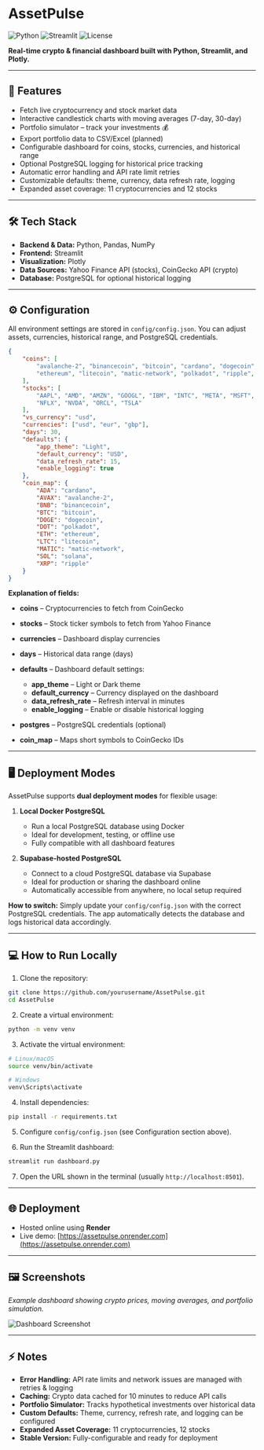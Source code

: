 # AssetPulse

![Python](https://img.shields.io/badge/Python-3.11-blue)
![Streamlit](https://img.shields.io/badge/Streamlit-Dashboard-orange)
![License](https://img.shields.io/badge/License-MIT-green)

**Real-time crypto & financial dashboard built with Python, Streamlit, and Plotly.**

---

## 🚀 Features

* Fetch live cryptocurrency and stock market data
* Interactive candlestick charts with moving averages (7-day, 30-day)
* Portfolio simulator – track your investments 💰
* Export portfolio data to CSV/Excel (planned)
* Configurable dashboard for coins, stocks, currencies, and historical range
* Optional PostgreSQL logging for historical price tracking
* Automatic error handling and API rate limit retries
* Customizable defaults: theme, currency, data refresh rate, logging
* Expanded asset coverage: 11 cryptocurrencies and 12 stocks

---

## 🛠 Tech Stack

* **Backend & Data:** Python, Pandas, NumPy
* **Frontend:** Streamlit
* **Visualization:** Plotly
* **Data Sources:** Yahoo Finance API (stocks), CoinGecko API (crypto)
* **Database:** PostgreSQL for optional historical logging

---

## ⚙️ Configuration

All environment settings are stored in `config/config.json`. You can adjust assets, currencies, historical range, and PostgreSQL credentials.

```json
{
    "coins": [
        "avalanche-2", "binancecoin", "bitcoin", "cardano", "dogecoin",
        "ethereum", "litecoin", "matic-network", "polkadot", "ripple", "solana"
    ],
    "stocks": [
        "AAPL", "AMD", "AMZN", "GOOGL", "IBM", "INTC", "META", "MSFT",
        "NFLX", "NVDA", "ORCL", "TSLA"
    ],
    "vs_currency": "usd",
    "currencies": ["usd", "eur", "gbp"],
    "days": 30,
    "defaults": {
        "app_theme": "Light",
        "default_currency": "USD",
        "data_refresh_rate": 15,
        "enable_logging": true
    },
    "coin_map": {
        "ADA": "cardano",
        "AVAX": "avalanche-2",
        "BNB": "binancecoin",
        "BTC": "bitcoin",
        "DOGE": "dogecoin",
        "DOT": "polkadot",
        "ETH": "ethereum",
        "LTC": "litecoin",
        "MATIC": "matic-network",
        "SOL": "solana",
        "XRP": "ripple"
    }
}
```

**Explanation of fields:**

* **coins** – Cryptocurrencies to fetch from CoinGecko
* **stocks** – Stock ticker symbols to fetch from Yahoo Finance
* **currencies** – Dashboard display currencies
* **days** – Historical data range (days)
* **defaults** – Dashboard default settings:

  * **app_theme** – Light or Dark theme
  * **default_currency** – Currency displayed on the dashboard
  * **data_refresh_rate** – Refresh interval in minutes
  * **enable_logging** – Enable or disable historical logging
* **postgres** – PostgreSQL credentials (optional)
* **coin_map** – Maps short symbols to CoinGecko IDs

---

## 🖥️ Deployment Modes

AssetPulse supports **dual deployment modes** for flexible usage:

1. **Local Docker PostgreSQL**

   * Run a local PostgreSQL database using Docker
   * Ideal for development, testing, or offline use
   * Fully compatible with all dashboard features

2. **Supabase-hosted PostgreSQL**

   * Connect to a cloud PostgreSQL database via Supabase
   * Ideal for production or sharing the dashboard online
   * Automatically accessible from anywhere, no local setup required

**How to switch:**
Simply update your `config/config.json` with the correct PostgreSQL credentials. The app automatically detects the database and logs historical data accordingly.

---

## 💻 How to Run Locally

1. Clone the repository:

```bash
git clone https://github.com/yourusername/AssetPulse.git
cd AssetPulse
```

2. Create a virtual environment:

```bash
python -m venv venv
```

3. Activate the virtual environment:

```bash
# Linux/macOS
source venv/bin/activate

# Windows
venv\Scripts\activate
```

4. Install dependencies:

```bash
pip install -r requirements.txt
```

5. Configure `config/config.json` (see Configuration section above).

6. Run the Streamlit dashboard:

```bash
streamlit run dashboard.py
```

7. Open the URL shown in the terminal (usually `http://localhost:8501`).

---

## 🌐 Deployment

* Hosted online using **Render**
* Live demo: [https://assetpulse.onrender.com](https://assetpulse.onrender.com)

---

## 🖼 Screenshots

*Example dashboard showing crypto prices, moving averages, and portfolio simulation.*

![Dashboard Screenshot](docs/screenshot.png)

---

## ⚡ Notes

* **Error Handling:** API rate limits and network issues are managed with retries & logging
* **Caching:** Crypto data cached for 10 minutes to reduce API calls
* **Portfolio Simulator:** Tracks hypothetical investments over historical data
* **Custom Defaults:** Theme, currency, refresh rate, and logging can be configured
* **Expanded Asset Coverage:** 11 cryptocurrencies, 12 stocks
* **Stable Version:** Fully-configurable and ready for deployment
